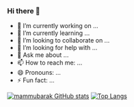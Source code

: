 ### Hi there 👋


- 🔭 I’m currently working on ...
- 🌱 I’m currently learning ...
- 👯 I’m looking to collaborate on ...
- 🤔 I’m looking for help with ...
- 💬 Ask me about ...
- 📫 How to reach me: ...
- 😄 Pronouns: ...
- ⚡ Fun fact: ...

[![mammubarak GitHub stats](https://github-readme-stats.vercel.app/api?username=mammubarak&count_private=true&show_icons=true&theme=radical)](https://github.com/mammubarak/github-readme-stats)                                                                    [![Top Langs](https://github-readme-stats.vercel.app/api/top-langs/?username=mammubarak&langs_count=10&theme=radical&layout=compact)](https://github.com/mammubarak/github-readme-stats)



